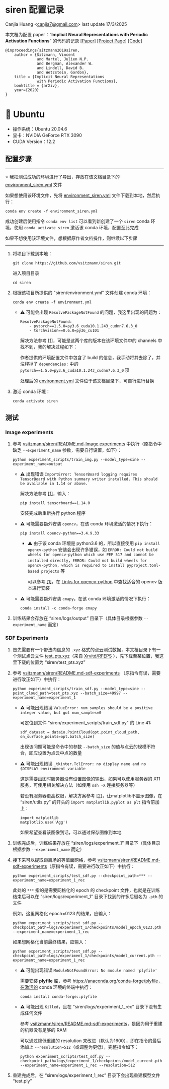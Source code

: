 # siren 配置记录

Canjia Huang <<canjia7@gmail.com>> last update 17/3/2025

本文档为配置 paper：“**Implicit Neural Representations with Periodic Activation Functions**” 的代码的记录 [[Paper]](https://proceedings.neurips.cc/paper/2020/hash/53c04118df112c13a8c34b38343b9c10-Abstract.html) [[Project Page]](https://www.vincentsitzmann.com/siren/) [[Code]](https://github.com/vsitzmann/siren)

```
@inproceedings{sitzmann2019siren,
    author = {Sitzmann, Vincent
              and Martel, Julien N.P.
              and Bergman, Alexander W.
              and Lindell, David B.
              and Wetzstein, Gordon},
    title = {Implicit Neural Representations
              with Periodic Activation Functions},
    booktitle = {arXiv},
    year={2020}
}
```

# :penguin: Ubuntu

- 操作系统：Ubuntu 20.04.6
- 显卡：NVIDIA GeForce RTX 3090
- CUDA Version：12.2

## 配置步骤

---

:star: 我把测试成功的环境进行了导出，存放在该文档目录下的 [environment_siren.yml](environment_siren.yml) 文件

如果想使用该环境文件，先将 [environment_siren.yml](environment_siren.yml) 文件下载到本地，然后执行：

```
conda env create -f environment_siren.yml
```

成功创建后使用指令 `conda env list` 可以看到新创建了一个 `siren` conda 环境，使用 `conda activate siren` 激活该 conda 环境，配置至此完成

如果不想使用该环境文件，想根据原作者文档操作，则继续以下步骤

---

1. 将项目下载到本地：

    ```
    git clone https://github.com/vsitzmann/siren.git
    ```

    进入项目目录

    ```
    cd siren
    ```

2. 根据该项目所提供的 "siren/environment.yml" 文件创建 conda 环境：

    ```
    conda env create -f environment.yml
    ```

    - :warning: 可能会出现 `ResolvePackageNotFound` 的问题，我这里出现的问题为：

        ```
        ResolvePackageNotFound:
            - pytorch==1.5.0=py3.6_cuda10.1.243_cudnn7.6.3_0
            - torchvision==0.6.0=py36_cu101
        ```

        解决方法参考 [[1]](https://zhuanlan.zhihu.com/p/686083298)，可能是这两个库的版本在该环境文件中的 channels 中找不到，我的解决过程如下：

        作者提供的环境配置文件中包含了 build 的信息，我手动将其去除了，并注释掉了 `dependencies:` 中的 `pytorch==1.5.0=py3.6_cuda10.1.243_cudnn7.6.3_0` 项

        处理后的 [environment.yml](NeurField/SIREN-Ubuntu20.04.6/environment.yml) 文件位于该文档目录下，可自行进行替换

<!--
        - 对于 **pytorch==1.5.0=py3.6_cuda10.1.243_cudnn7.6.3_0**

            可以在 [zeus1942/packages/pytorch](https://anaconda.org/zeus1942/pytorch/files?__cf_chl_jschl_tk__=5ca17dc80cbdc72360d7e4a054585c27ad54d92d-1608304229-0-AeZf7AHGA69FSaQMM-ZRFx5C7W5GldNJbaviKSMZgBmZfDMTKSzYKm2OhlVPvmCQvanZecawsPn6KnAFs0KBu6fI7rE8XBBFSP_CiYQd-tj8oGrPgCbY5vdwy1KAW6J54700SF5aNYx59OQ3exUJaqSobokjjIS1hWFZ851NRin4weHj-vEjmcSiFaFFgX74aBZ1C1TmxZ26ZLYc-BVu1X8yzi5Z4hdcTB40WKj2yr58HAgITtoRTpm6hwehsIAh-aN1YhJN-SLMoaQzG02ISzERX-ksUXumvSyH_JcuGmsxqHv9Aw4RygYI8YcRxWKSwh_WxbU2JvTrkcozJOTstIWeatf2z3FG1VU7GNhEeBST0BOF1JIr3-BbxsBR1B02F3uz20Uie-xOk-VZu0tZa30) 中找到 pytorch==1.5.0=py3.6_cuda10.1.243_cudnn7.6.3_0（见下图）

            ![image](.pic/image4.png)，所以可以在 "siren/environment.yml" 文件中的 `channels:` 中添加一项 `zeus1942`
        
        - 对于 **torchvision==0.6.0=py36_cu101**

            在 https://anaconda.org/pytorch/repo/files 可以找到 torchvision 在已有的 channel 中并没有 0.6.0 的版本，只有 0.6.1 的版本（如下图），所以可以将 "siren/environment.yml" 文件中的 `torchvision==0.6.0=py36_cu101` 改为 `torchvision==0.6.1=py36_cu101`

            ![image](.pic/image3.png)



        解决方法参考 [[1]](https://blog.csdn.net/qq_42537872/article/details/129365531)，将出错的 package 从 "siren/environment.yml" 中的 `dependencies:` 中删除（如下图），并在之后手动安装

        ![image](.pic/image2.png)

        ![image](.pic/image.png)

    安装完成后，激活该 conda 环境：

    ```
    conda activate siren
    ```

    然后补充安装之前从 "siren/environment.yml" 中删除的 package，如我这里需要补充安装 pytorch 和 torchvision（具体视情况而定）：

    ```
    conda install pytorch==1.10.0 torchvision==0.11.0 torchaudio==0.10.0 cudatoolkit=11.3 -c pytorch -c conda-forge
    ```


        
        并将它们添加到 `pip:` 中
        
        package 名称的格式可能需要修改，因为 `pip` 识别版本时的标识符是 `==` 而不是 `dependencies:` 中写的 `=`，所以需要修改。如原有的 environment.yml 中的 `dependencies:` 中的是 `torchvision=0.6.0=py36_cu101`，添加到 `pip:` 中的是 `torchvision==0.6.0`

        ![image](.pic/image1.png)

        修改后重新创建 conda 环境

        - :warning: 可能还是会出现错误 `Pip subprocess error` 导致一些 package 没有安装上，此时可以先进入已经创建好的环境 `siren`，然后手动使用 `pip` 指令来安装剩余的 package

            如我这里是手动执行了 `pip install torchvision==0.6.0`
-->
3. 激活 conda 环境：

    ```
    conda activate siren
    ```

## 测试

### Image experiments

1. 参考 [vsitzmann/siren/README.md-Image experiments](https://github.com/vsitzmann/siren?tab=readme-ov-file#image-experiments) 中执行（原指令中缺乏 `--experiment_name` 参数，需要自行设置，如下）：

    ```
    python experiment_scripts/train_img.py --model_type=sine --experiment_name=output
    ```

    - :warning: 出现错误 `ImportError: TensorBoard logging requires TensorBoard with Python summary writer installed. This should be available in 1.14 or above.`

        解决方法参考 [[1]](https://blog.csdn.net/qq_36854776/article/details/118405177)，输入：

        ```
        pip install tensorboard==1.14.0
        ```

        安装完成后重新执行 python 程序

    - :warning: 可能需要额外安装 `opencv`，在该 conda 环境激活的情况下执行：

        ```
        pip install opencv-python==3.4.9.33
        ```

        - :warning: 由于该 conda 环境是 python3.6 的，所以直接使用 `pip install opencv-python` 安装会出现许多错误，如 `ERROR: Could not build wheels for opencv-python which use PEP 517 and cannot be installed directly`，`ERROR: Could not build wheels for opencv-python, which is required to install pyproject.toml-based projects` 等

            可以参考 [[1]](https://blog.csdn.net/weixin_45091564/article/details/136258948)，在 [Links for opencv-python](https://pypi.tuna.tsinghua.edu.cn/simple/opencv-python/) 中查找适合的 opencv 版本进行安装

    - :warning: 可能需要额外安装 `cmapy`，在该 conda 环境激活的情况下执行：

        ```
        conda install -c conda-forge cmapy 
        ```

2. 训练结果会存放在 “siren/logs/output” 目录下（具体目录根据参数 `--experiment_name` 而定）

### SDF Experiments

1. 首先需要有一个带法向信息的 `.xyz` 格式的点云测试数据，本文档目录下有一个测试点云文件 [test_pts.xyz](NeurField/SIREN-Ubuntu20.04.6/test_pts.xyz)（来自 [Xrvitd/RFEPS](https://github.com/Xrvitd/RFEPS) ），先下载至某位置，我这里下载的位置为 “siren/test_pts.xyz”

2. 参考 [vsitzmann/siren/README.md-sdf-experiments](https://github.com/vsitzmann/siren#sdf-experiments) （原指令有误，需要进行改正如下）中执行：

    ```
    python experiment_scripts/train_sdf.py --model_type=sine --point_cloud_path=test_pts.xyz --batch_size=49997 --experiment_name=experiment_1
    ```

    - :warning: 可能出现错误 `ValueError: num_samples should be a positive integer value, but got num_samples=0`

        可定位到文件 "siren/experiment_scripts/train_sdf.py" 的 Line 41:

        ```
        sdf_dataset = dataio.PointCloud(opt.point_cloud_path, on_surface_points=opt.batch_size)
        ```

        出现该问题可能是命令中的参数 `--batch_size` 的值与点云的规模不符合，即应设置为点云中点的数量
    
    - :warning: 可能出现错误 `_tkinter.TclError: no display name and no $DISPLAY environment variable`

        这是需要画图时服务器没有设置图像的输出，如果可以使用服务器的 X11 服务，可使用相关解决方法（如使用 `ssh -X` 连接服务器等）
        
        若没有服务器更高权限，解决方案参考 [[2]](https://blog.csdn.net/sunmingyang1987/article/details/110671351)，让matplotlib不显示图像，在 “siren/utils.py” 的开头的 `import matplotlib.pyplot as plt` 指令前加上：

        ```
        import matplotlib
        matplotlib.use('Agg')
        ```

        如果希望查看该图像到话，可以通过保存图像到本地

3. 训练完成后，训练结果存放在 “siren/logs/experiment_1” 目录下（具体目录根据参数 `--experiment_name` 而定）

4. 接下来可以提取距离场的等值面网格，参考 [vsitzmann/siren/README.md-sdf-experiments](https://github.com/vsitzmann/siren#sdf-experiments)（原指令有误，需要进行改正如下）中执行：

    ```
    python experiment_scripts/test_sdf.py --checkpoint_path=*** --experiment_name=experiment_1_rec
    ```

    此处的 `***` 指的是需要网格化的 epoch 的 checkpoint 文件，也就是在训练结束后可以在 “siren/logs/experiment_1” 目录下找到的许多后缀名为 `.pth` 的文件

    例如，这里网格化 epoch=0123 的结果，应输入：

    ```
    python experiment_scripts/test_sdf.py --checkpoint_path=logs/experiment_1/checkpoints/model_epoch_0123.pth --experiment_name=experiment_1_rec
    ```

    如果想网格化当前最终结果，应输入：

    ```
    python experiment_scripts/test_sdf.py --checkpoint_path=logs/experiment_1/checkpoints/model_current.pth --experiment_name=experiment_1_rec
    ```

    - :warning: 可能出现错误 `ModuleNotFoundError: No module named 'plyfile'`

        需要安装 **plyfile** 库，参考 https://anaconda.org/conda-forge/plyfile，在激活的 conda 环境的终端中执行：

        ```
        conda install conda-forge::plyfile
        ```
    
    - :warning: 可能出现 `Killed`，且在 “siren/logs/experiment_1_rec” 目录下没有生成任何文件

        参考 [vsitzmann/siren/README.md-sdf-experiments](https://github.com/vsitzmann/siren#sdf-experiments)，是因为用于重建的机器没有足够的 RAM

        可以通过降低重建的 resolution 来改进（默认为1600），即在指令的最后添加上 `--resolution=512`（或调整为更低），完整指令如下：

        ```
        python experiment_scripts/test_sdf.py --checkpoint_path=logs/experiment_1/checkpoints/model_current.pth --experiment_name=experiment_1_rec --resolution=512
        ```

5. 重建完成后，在 “siren/logs/experiment_1_rec” 目录下会出现重建模型文件 “test.ply”